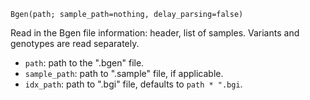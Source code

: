 ```
Bgen(path; sample_path=nothing, delay_parsing=false)
```

Read in the Bgen file information: header, list of samples. Variants and genotypes are read separately.

  * `path`: path to the ".bgen" file.
  * `sample_path`: path to  ".sample" file, if applicable.
  * `idx_path`: path to ".bgi" file, defaults to `path * ".bgi`.
